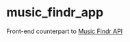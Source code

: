 # music_findr_app

Front-end counterpart to [Music Findr API](https://github.com/tsoporan/music_findr_api)
